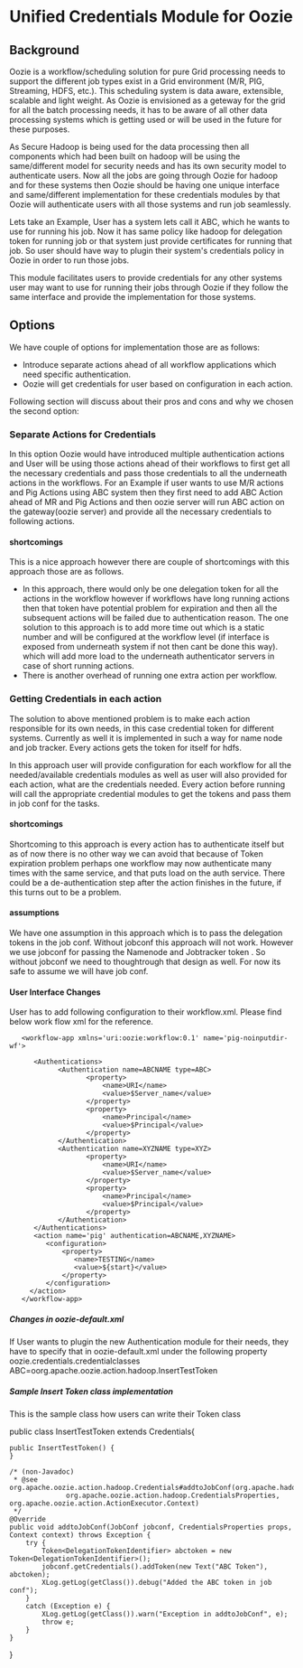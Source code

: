 # Unified Credentials Module for Oozie

## Background

Oozie is a workflow/scheduling solution for pure Grid processing needs to support the different job types exist in a Grid environment (M/R, PIG, Streaming, HDFS, etc.). This scheduling system is data aware, extensible, scalable and light weight. As Oozie is envisioned as a geteway for the grid for all the batch processing needs, it has to be aware of all other data processing systems which is getting used or will be used in the future for these purposes.

As Secure Hadoop is being used for the data processing then all components which had been built on hadoop will be using the same/different model for security needs and has its own security model to authenticate users. Now all the jobs are going through Oozie for hadoop and for these systems then Oozie should be having one unique interface and same/different implementation for these credentials modules by that Oozie will authenticate users with all those systems and run job seamlessly. 

Lets take an Example, User has a system lets call it ABC, which he wants to use for running his job. Now it has same policy like hadoop for delegation token for running job or that system just provide certificates for running that job. So user should have way to plugin their system's credentials policy in Oozie in order to run those jobs.

This module facilitates users to provide credentials for any other systems user may want to use for running their jobs through Oozie if they follow the same interface and provide the implementation for those systems.

## Options 

We have couple of options for implementation those are as follows:

   * Introduce separate actions ahead of all workflow applications which need specific authentication.
   * Oozie will get credentials for user based on configuration in each action.

Following section will discuss about their pros and cons and why we chosen the second option:

### Separate Actions for Credentials

In this option Oozie would have introduced multiple authentication actions and User will be using those actions ahead of their workflows to first get all the necessary credentials and pass those credentials to all the underneath actions in the workflows.
For an Example if user wants to use M/R actions and Pig Actions using ABC system then they first need to add ABC Action ahead of MR and Pig Actions and then oozie server will run ABC action on the gateway(oozie server) and provide all the necessary credentials to following actions. 

#### shortcomings

This is a nice approach however there are couple of shortcomings with this approach those are as follows.

   * In this approach, there would only be one delegation token for all the actions in the workflow however if workflows have long running actions then that token have potential problem for expiration and then all the subsequent actions will be failed due to authentication reason. The one solution to this approach is to add more time out which is a static number and will be configured at the workflow level (if interface is exposed from underneath system if not then cant be done this way). which will add more load to the underneath authenticator servers in case of short running actions.
   * There is another overhead of running one extra action per workflow.

### Getting Credentials in each action

The solution to above mentioned problem is to make each action responsible for its own needs, in this case credential token for different systems. Currently as well it is implemented in such a way for name node and job tracker. Every actions gets the token for itself for hdfs.

In this approach user will provide configuration for each workflow for all the needed/available credentials modules as well as user will also provided for each action, what are the credentials needed. Every action before running will call the appropriate credential modules to get the tokens and pass them in job conf for the tasks.

#### shortcomings

Shortcoming to this approach is every action has to authenticate itself but as of now there is no other way we can avoid that because of Token expiration problem perhaps one workflow may now authenticate many times with the same service, and that puts load on the auth service. There could be a de-authentication step after the action finishes in the future, if this turns out to be a problem.

#### assumptions

We have one assumption in this approach which is to pass the delegation tokens in the job conf. Without jobconf this approach will not work. However we use jobconf for passing the Namenode and Jobtracker token . So without jobconf we need to thoughtrough that design as well. For now its safe to assume we will have job conf.

#### User Interface Changes

User has to add following configuration to their workflow.xml. Please find below work flow xml for the reference.

<verbatim>
       
       <workflow-app xmlns='uri:oozie:workflow:0.1' name='pig-noinputdir-wf'>

          <Authentications>
                <Authentication name=ABCNAME type=ABC>
                       <property>    
                           <name>URI</name>
                           <value>$Server_name</value>
                       </property>
                       <property>
                           <name>Principal</name>
                           <value>$Principal</value>
                       </property>
                </Authentication>  
                <Authentication name=XYZNAME type=XYZ>
                       <property>    
                           <name>URI</name>
                           <value>$Server_name</value>
                       </property>
                       <property>
                           <name>Principal</name>
                           <value>$Principal</value>
                       </property>
                </Authentication>  
          </Authentications>  
          <action name='pig' authentication=ABCNAME,XYZNAME>
             <configuration>
                 <property>
                    <name>TESTING</name>
                    <value>${start}</value>
                 </property>
             </configuration>
         </action>
       </workflow-app>

</verbatim>

##### Changes in oozie-default.xml
If User wants to plugin the new Authentication module for their needs, they have to specify that in oozie-default.xml under the following property
<verbatim>
    <property>
        <name>oozie.credentials.credentialclasses</name>
        <value>
            ABC=oorg.apache.oozie.action.hadoop.InsertTestToken
        </value>
    </property>
</verbatim>

##### Sample Insert Token class implementation
This is the sample class how users can write their Token class
<verbatim>

   public class InsertTestToken extends Credentials{

    public InsertTestToken() {
    }

    /* (non-Javadoc)
     * @see org.apache.oozie.action.hadoop.Credentials#addtoJobConf(org.apache.hadoop.mapred.JobConf, 
                  org.apache.oozie.action.hadoop.CredentialsProperties, org.apache.oozie.action.ActionExecutor.Context)
     */
    @Override
    public void addtoJobConf(JobConf jobconf, CredentialsProperties props, Context context) throws Exception {
        try {
            Token<DelegationTokenIdentifier> abctoken = new Token<DelegationTokenIdentifier>();
            jobconf.getCredentials().addToken(new Text("ABC Token"), abctoken);
            XLog.getLog(getClass()).debug("Added the ABC token in job conf");
        }
        catch (Exception e) {
            XLog.getLog(getClass()).warn("Exception in addtoJobConf", e);
            throw e;
        }
    }
   }

</verbatim>